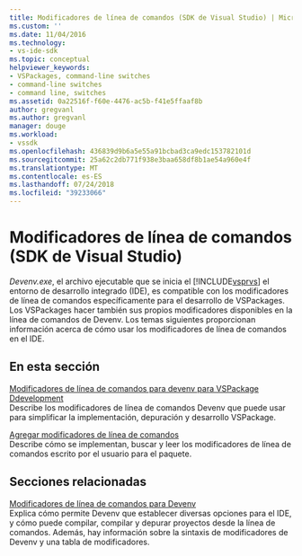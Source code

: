 ```yaml
---
title: Modificadores de línea de comandos (SDK de Visual Studio) | Microsoft Docs
ms.custom: ''
ms.date: 11/04/2016
ms.technology:
- vs-ide-sdk
ms.topic: conceptual
helpviewer_keywords:
- VSPackages, command-line switches
- command-line switches
- command line, switches
ms.assetid: 0a22516f-f60e-4476-ac5b-f41e5ffaaf8b
author: gregvanl
ms.author: gregvanl
manager: douge
ms.workload:
- vssdk
ms.openlocfilehash: 436839d9b6a5e55a91bcbad3ca9edc153782101d
ms.sourcegitcommit: 25a62c2db771f938e3baa658df8b1ae54a960e4f
ms.translationtype: MT
ms.contentlocale: es-ES
ms.lasthandoff: 07/24/2018
ms.locfileid: "39233066"
---
```

# <a name="command-line-switches-visual-studio-sdk"></a>Modificadores de línea de comandos (SDK de Visual Studio)
*Devenv.exe*, el archivo ejecutable que se inicia el [!INCLUDE[vsprvs](../code-quality/includes/vsprvs_md.md)] el entorno de desarrollo integrado (IDE), es compatible con los modificadores de línea de comandos específicamente para el desarrollo de VSPackages. Los VSPackages hacer también sus propios modificadores disponibles en la línea de comandos de Devenv. Los temas siguientes proporcionan información acerca de cómo usar los modificadores de línea de comandos en el IDE.  
  
## <a name="in-this-section"></a>En esta sección  
 [Modificadores de línea de comandos para devenv para VSPackage Ddevelopment](../extensibility/devenv-command-line-switches-for-vspackage-development.md)  
 Describe los modificadores de línea de comandos Devenv que puede usar para simplificar la implementación, depuración y desarrollo VSPackage.  
  
 [Agregar modificadores de línea de comandos](../extensibility/adding-command-line-switches.md)  
 Describe cómo se implementan, buscar y leer los modificadores de línea de comandos escrito por el usuario para el paquete.  
  
## <a name="related-sections"></a>Secciones relacionadas  
 [Modificadores de línea de comandos para Devenv](../ide/reference/devenv-command-line-switches.md)  
 Explica cómo permite Devenv que establecer diversas opciones para el IDE, y cómo puede compilar, compilar y depurar proyectos desde la línea de comandos. Además, hay información sobre la sintaxis de modificadores de Devenv y una tabla de modificadores.